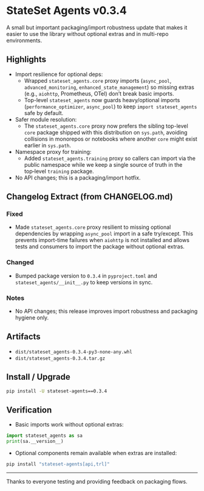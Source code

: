 # StateSet Agents v0.3.4

A small but important packaging/import robustness update that makes it easier to
use the library without optional extras and in multi-repo environments.

## Highlights
- Import resilience for optional deps:
  - Wrapped `stateset_agents.core` proxy imports (`async_pool`, `advanced_monitoring`,
    `enhanced_state_management`) so missing extras (e.g., `aiohttp`, Prometheus, OTel)
    don’t break basic imports.
  - Top-level `stateset_agents` now guards heavy/optional imports (`performance_optimizer`,
    `async_pool`) to keep `import stateset_agents` safe by default.
- Safer module resolution:
  - The `stateset_agents.core` proxy now prefers the sibling top-level `core` package
    shipped with this distribution on `sys.path`, avoiding collisions in monorepos or
    notebooks where another `core` might exist earlier in `sys.path`.
- Namespace proxy for training:
  - Added `stateset_agents.training` proxy so callers can import via the public
    namespace while we keep a single source of truth in the top‑level `training` package.
- No API changes; this is a packaging/import hotfix.

## Changelog Extract (from CHANGELOG.md)

### Fixed
- Made `stateset_agents.core` proxy resilient to missing optional dependencies by wrapping
  `async_pool` import in a safe try/except. This prevents import-time failures when
  `aiohttp` is not installed and allows tests and consumers to import the package without
  optional extras.

### Changed
- Bumped package version to `0.3.4` in `pyproject.toml` and `stateset_agents/__init__.py`
  to keep versions in sync.

### Notes
- No API changes; this release improves import robustness and packaging hygiene only.

## Artifacts
- `dist/stateset_agents-0.3.4-py3-none-any.whl`
- `dist/stateset_agents-0.3.4.tar.gz`

## Install / Upgrade
```bash
pip install -U stateset-agents==0.3.4
```

## Verification
- Basic imports work without optional extras:
```python
import stateset_agents as sa
print(sa.__version__)
```
- Optional components remain available when extras are installed:
```bash
pip install "stateset-agents[api,trl]"
```

---
Thanks to everyone testing and providing feedback on packaging flows.
